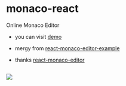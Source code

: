 # monaco-react

Online Monaco Editor

- you can visit [demo](http://kuzank.gitee.io/monaco-diff-react/)

- mergy from [react-monaco-editor-example](https://github.com/rohitghatol/)

- thanks [react-monaco-editor](https://github.com/react-monaco-editor/)


## 
![](https://tva1.sinaimg.cn/large/007S8ZIlgy1ghnzzp03rbj31ni0u0gpf.jpg)
